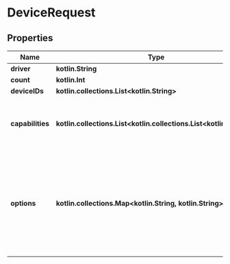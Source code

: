 
# DeviceRequest

## Properties
Name | Type | Description | Notes
------------ | ------------- | ------------- | -------------
**driver** | **kotlin.String** |  |  [optional]
**count** | **kotlin.Int** |  |  [optional]
**deviceIDs** | **kotlin.collections.List&lt;kotlin.String&gt;** |  |  [optional]
**capabilities** | **kotlin.collections.List&lt;kotlin.collections.List&lt;kotlin.String&gt;&gt;** | A list of capabilities; an OR list of AND lists of capabilities.  |  [optional]
**options** | **kotlin.collections.Map&lt;kotlin.String, kotlin.String&gt;** | Driver-specific options, specified as a key/value pairs. These options are passed directly to the driver.  |  [optional]



